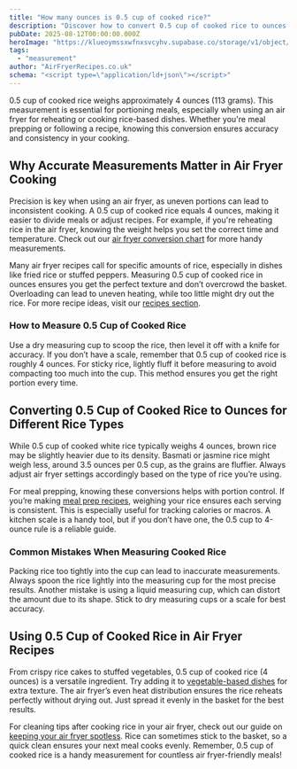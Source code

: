 ```yaml
---
title: "How many ounces is 0.5 cup of cooked rice?"
description: "Discover how to convert 0.5 cup of cooked rice to ounces for perfect air fryer meals. Get accurate measurements and cooking tips here!"
pubDate: 2025-08-12T00:00:00.000Z
heroImage: "https://klueoymssxwfnxsvcyhv.supabase.co/storage/v1/object/public/md/how-many-ounces-is-0-5-cup-of-cooked-rice-ed8ef903.webp"
tags:
  - "measurement"
author: "AirFryerRecipes.co.uk"
schema: "<script type=\"application/ld+json\"></script>"
---
```


<p>0.5 cup of cooked rice weighs approximately 4 ounces (113 grams). This measurement is essential for portioning meals, especially when using an air fryer for reheating or cooking rice-based dishes. Whether you're meal prepping or following a recipe, knowing this conversion ensures accuracy and consistency in your cooking.</p>  

<h2>Why Accurate Measurements Matter in Air Fryer Cooking</h2>  
<p>Precision is key when using an air fryer, as uneven portions can lead to inconsistent cooking. A 0.5 cup of cooked rice equals 4 ounces, making it easier to divide meals or adjust recipes. For example, if you're reheating rice in the air fryer, knowing the weight helps you set the correct time and temperature. Check out our <a href=https://www.airfryerrecipe.co.uk/air-fryer-conversion-chart>air fryer conversion chart</a> for more handy measurements.</p>  

<p>Many air fryer recipes call for specific amounts of rice, especially in dishes like fried rice or stuffed peppers. Measuring 0.5 cup of cooked rice in ounces ensures you get the perfect texture and don’t overcrowd the basket. Overloading can lead to uneven heating, while too little might dry out the rice. For more recipe ideas, visit our <a href=https://www.airfryerrecipe.co.uk/recipes>recipes section</a>.</p>  

<h3>How to Measure 0.5 Cup of Cooked Rice</h3>  
<p>Use a dry measuring cup to scoop the rice, then level it off with a knife for accuracy. If you don’t have a scale, remember that 0.5 cup of cooked rice is roughly 4 ounces. For sticky rice, lightly fluff it before measuring to avoid compacting too much into the cup. This method ensures you get the right portion every time.</p>  

<h2>Converting 0.5 Cup of Cooked Rice to Ounces for Different Rice Types</h2>  
<p>While 0.5 cup of cooked white rice typically weighs 4 ounces, brown rice may be slightly heavier due to its density. Basmati or jasmine rice might weigh less, around 3.5 ounces per 0.5 cup, as the grains are fluffier. Always adjust air fryer settings accordingly based on the type of rice you’re using.</p>  

<p>For meal prepping, knowing these conversions helps with portion control. If you’re making <a href=https://www.airfryerrecipe.co.uk/recipe-category/meal-prep>meal prep recipes</a>, weighing your rice ensures each serving is consistent. This is especially useful for tracking calories or macros. A kitchen scale is a handy tool, but if you don’t have one, the 0.5 cup to 4-ounce rule is a reliable guide.</p>  

<h3>Common Mistakes When Measuring Cooked Rice</h3>  
<p>Packing rice too tightly into the cup can lead to inaccurate measurements. Always spoon the rice lightly into the measuring cup for the most precise results. Another mistake is using a liquid measuring cup, which can distort the amount due to its shape. Stick to dry measuring cups or a scale for best accuracy.</p>  

<h2>Using 0.5 Cup of Cooked Rice in Air Fryer Recipes</h2>  
<p>From crispy rice cakes to stuffed vegetables, 0.5 cup of cooked rice (4 ounces) is a versatile ingredient. Try adding it to <a href=https://www.airfryerrecipe.co.uk/recipe-category/vegetables>vegetable-based dishes</a> for extra texture. The air fryer’s even heat distribution ensures the rice reheats perfectly without drying out. Just spread it evenly in the basket for the best results.</p>  

<p>For cleaning tips after cooking rice in your air fryer, check out our guide on <a href=https://www.airfryerrecipe.co.uk/air-fryer-cleaner>keeping your air fryer spotless</a>. Rice can sometimes stick to the basket, so a quick clean ensures your next meal cooks evenly. Remember, 0.5 cup of cooked rice is a handy measurement for countless air fryer-friendly meals!</p>